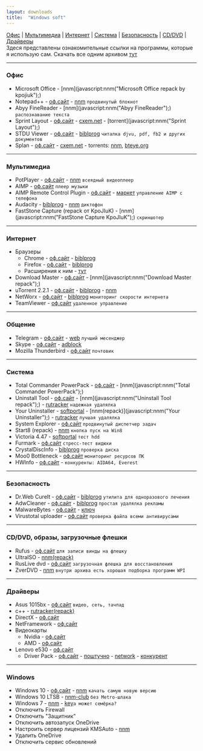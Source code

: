 ```yaml
---
layout: downloads
title:  "Windows soft"
---
```


[Офис](#офис) | [Мультимедиа](#мультимедиа) | [Интернет](#интернет) | [Система](#система) | [Безопасность](#безопасность) | [CD/DVD](#cddvd-образы-загрузочные-флешки) | [Драйверы](#драйверы)  
Здеся представлены  ознакомительные ссылки на  программы, которые  я использую сам.
Скачать все одним архивом [тут](#)

___
### Офис
* Microsoft Office - [nnm](javascript:nnm("Microsoft Office repack by kpojiuk");)
* Notepad++ - [оф.сайт](http://notepad-plus-plus.org/download/) - [nnm](javascript:nnm("Notepad++");) `продвинутый блокнот`
* Abyy FineReader -  [nnm](javascript:nnm("Abyy FineReader");) `распознавание текста`
* Sprint Layout - [оф.сайт](http://electronic-software-shop.com/sprint-layout-60.html) - [cxem.net](cxem.net/software/sprint_layout.php) - [torrent](javascript:nnm("Sprint Layout");)
* STDU Viewer - [оф.сайт](http://www.stdutility.com/stduviewer.html) - [biblprog](https://biblprog.org.ua/ru/stdu_viewer/download/) `читалка djvu, pdf, fb2 и других документов`
* Splan - 
[оф.сайт](http://electronic-software-shop.com) - 
[cxem.net](http://cxem.net/software/splan.php) - 
torrents: [nnm](javascript:nnm("Splan");), [bteye.org](#)

___
### Мультимедиа
* PotPlayer - [оф.сайт](http://potplayer.ru/download/) - [nnm](javascript:nnm("PotPlayer");) `всеядный видеоплеер`
* AIMP - [оф.сайт](http://aimp.ru) `плеер музыки`
* AIMP Remote Control Plugin - [оф.сайт](http://aimpremote.blogspot.com/p/installation-ru.html) - [маркет](https://play.google.com/store/apps/details?id=com.invised.aimp.rc) `управление AIMP с телефона`
* Audacity - [biblprog](https://biblprog.org.ua/ru/audacity/download/) - [nnm](javascript:nnm("Audacity");) `диктофон`
* FastStone Capture (repack от KpoJIuK) - [nnm](javascript:nnm("FastStone Capture KpoJIuK");)  `скриншотер`

___
### Интернет
* Браузеры
  * Chrome - [оф.сайт](https://www.google.ru/chrome/index.html) - [biblprog](https://biblprog.org.ua/ru/google_chrome/download/)
  * Firefox - [оф.сайт](https://www.mozilla.org/ru/firefox/new/) - [biblprog](https://biblprog.org.ua/ru/firefox/download/)
  * Расширения к ним - [тут](#)
* Download Master - [оф.сайт](https://westbyte.com/dm/) - [nnm](javascript:nnm("Download Master repack");)
* uTorrent 2.2.1 - [оф.сайт](http://utorrent.com/) - [biblprog](https://biblprog.org.ua/ru/utorrent/download/) - [nnm](javascript:nnm("uTorrent");)
* NetWorx - [оф.сайт](https://www.softperfect.com/products/networx/) - [biblprog](https://biblprog.org.ua/ru/networx/download/) `мониторинг скорости интернета`
* TeamViewer - [оф.сайт](https://www.teamviewer.com/ru/download/windows/) `удаленное управление`

___
### Общение
* Telegram - [оф.сайт](https://telegram.org/apps) - [web](web.telegram.org) `лучший месенджер`
* Skype - [оф.сайт](https://www.skype.com/ru/get-skype/) - [adblock](#)
* Mozilla Thunderbird - [оф.сайт](https://www.thunderbird.net/ru/) `почтовик`

___
### Система
* Total Commander PowerPack - [оф.сайт](http://ghisler.com/download.htm) - [nnm](javascript:nnm("Total Commander PowerPack");)
* Uninstall Tool - [оф.сайт](http://crystalidea.com/ru/uninstall-tool/) - [nnm](javascript:nnm("Uninstall Tool repack");) - [rutracker](https://rutracker.org/forum/viewtopic.php?t=5403274) `надежная удалялка`
* Your Uninstaller - [softportal](http://softportal.com/get-2328-your-uninstaller.html) - [nnm(repack)](javascript:nnm("Your Uninstaller");) - [rutracker](https://rutracker.org/forum/viewtopic.php?t=4705223) `лучшая удалялка`
* System Explorer  - [оф.сайт](http://systemexplorer.net/) `продвинутый диспетчер задач`
* Start8 (repack) - [nnm](javascript:nnm("Start8");) `кнопка пуск на Win8`
* Victoria 4.47 - [softportal](http://www.softportal.com/get-40873-victoria.html) `тест hdd`
* Furmark - [оф.сайт](http://www.ozone3d.net/benchmarks/fur/) `стресс-тест видюхи`
* CrystalDiscInfo - [biblprog](https://biblprog.org.ua/ru/crystaldiskinfo/download/) `проверка диска`
* Moo0 Bottleneck - [оф.сайт](http://www.moo0.com/software/SystemMonitor) `мониторинг ресурсов ПК`
* HWInfo - [оф.сайт](https://www.hwinfo.com/download.php) - `конкуренты: AIDA64, Everest`

___
### Безопасность
* Dr.Web CureIt - [оф.сайт](http://free.drweb.ru/download+cureit+free/) - [biblprog](https://biblprog.org.ua/ru/dr_web_cureit/download/) `утилита для одноразового лечения`
* AdwCleaner - [оф.сайт](https://ru.malwarebytes.com/adwcleaner/) - [biblprog](https://biblprog.org.ua/ru/adwcleaner/download/) `простая удалялка рекламы`
* MalwareBytes - [оф.сайт](https://ru.malwarebytes.com/) - [ключ](#)
* Virustotal uploader - [оф.сайт](https://www.virustotal.com/ru/documentation/desktop-applications/windows-uploader) `проверка файла всеми антивирусами`

___
### CD/DVD, образы, загрузочные флешки
* Rufus  - [оф.сайт](https://rufus.akeo.ie/#download) `для записи винды на флешку`
* UltraISO - [nnm(repack)](javascript:nnm("UltraISO");)
* RusLive dvd - [оф.сайт](http://usbtor.ru/viewtopic.php?t=963) `загрузочная флешка для восстановления`
* ZverDVD - [nnm](javascript:nnm("zverdvd");) `внутри архива есть хорошая подборка программ WPI`

___
###  Драйверы
* Asus 1015bx - [оф.сайт](https://www.asus.com/ua/Laptops/Eee_PC_1015BX/HelpDesk_Download/) `видео, сеть, тачпад`
* с++ - [rutracker(repack)](https://rutracker.org/forum/viewtopic.php?t=4594892)
* DirectX - [оф.сайт](https://www.microsoft.com/ru-ru/Download/confirmation.aspx?id=35)
* NetFramework - [оф.сайт](https://www.microsoft.com/ru-RU/download/details.aspx?id=56115)
* Видеокарты
  * Nvidia - [оф.сайт](http://www.nvidia.ru/Download/index.aspx?lang=ru)
  * AMD - [оф.сайт](http://support.amd.com/ru-ru/download)
* Lenovo e530 - [оф.сайт](https://pcsupport.lenovo.com/ua/ru/products/laptops-and-netbooks/thinkpad-edge-laptops/thinkpad-edge-e530/downloads)
  * Driver Pack - [оф.сайт](https://drp.su/ru) - [поштучно](https://drp.su/ru/hwids) - [network](https://drp.su/ru/info/driverpack-network) - [конкурент](https://devid.info)


___
### Windows
* Windows 10 - [оф.сайт](http://microsoft.com/) - [nnm](http://nnm-club.me/forum/viewforum.php?f=504) `качать самую новую версию`
* Windows 10 LTSB - [nnm-club](http://nnm-club.me/forum/tracker.php?nm=ltsb&f=504) `без Metro-шлака`
* Windows 7 -  [nnm](http://nnm-club.me/forum/viewforum.php?f=504) - [key](#)`а может семёрка?`
* Отключить Firewall
* Отключить "Защитник"
* Отключить автозапуск OneDrive
* Настроить сервер лицензий KMSAuto - [nnm](javascript:nnm("KMSAuto");)
* Удалить OneDrive
* Отключить сервис обновлений



<script>
 function rtr(name){window.open("https://rutracker.org/forum/tracker.php?nm="+name);}
 function nnm(name){
 rtr(name);
 window.open("http://nnm-club.me/forum/tracker.php?nm="+name);}
</script>

